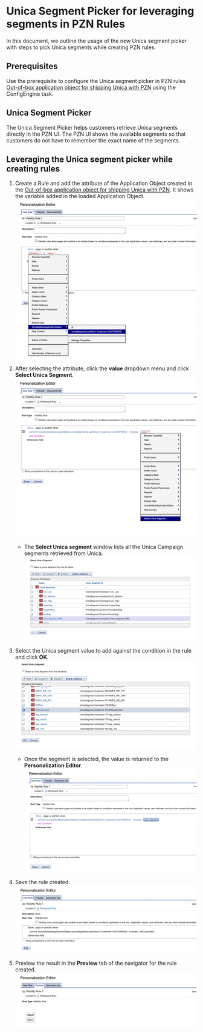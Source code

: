 # Unica Segment Picker for leveraging segments in PZN Rules
In this document, we outline the usage of the new Unica segment picker with steps to pick Unica segments while creating PZN rules.

## Prerequisites
Use the prerequisite to configure the Unica segment picker in PZN rules [Out-of-box application object for shipping Unica with PZN](../pzn_unica_integration/out_of_box_method.md) using the ConfigEngine task.

## Unica Segment Picker
The Unica Segment Picker helps customers retrieve Unica segments directly in the PZN UI. The PZN UI shows the available segments so that customers do not have to remember the exact name of the segments.

## Leveraging the Unica segment picker while creating rules
1. Create a Rule and add the attribute of the Application Object created in the [Out-of-box application object for shipping Unica with PZN](../pzn_unica_integration/out_of_box_method.md). It shows the variable added in the loaded Application Object.
![create-rule-with-oob-application-object](../../../images/create-rule-with-oob-application-object.png)

2. After selecting the attribute, click the **value** dropdown menu and click **Select Unica Segment**.
![picker-option-for-unica-segment](../../../images/picker-option-for-unica-segment.png)

     - The **Select Unica segment** window lists all the Unica Campaign segments retrieved from Unica.
    ![unica-segment-list-view](../../../images/unica-segment-list-view.png)

3. Select the Unica segment value to add against the condition in the rule and click **OK**.
![unica-segment-selected](../../../images/unica-segment-selected.png)

     - Once the segment is selected, the value is returned to the **Personalization Editor**.
    ![unica-segment-selected-using-picker](../../../images/unica-segment-selected-using-picker.png)

4. Save the rule created.
![unica-picker-save-rule](../../../images/unica-picker-save-rule.png)

5. Preview the result in the **Preview** tab of the navigator for the rule created.
![unica-picker-rule-preview](../../../images/unica-picker-rule-preview.png)

